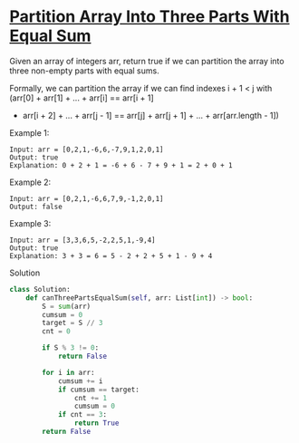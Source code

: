 # [Partition Array Into Three Parts With Equal Sum](https://leetcode.com/problems/partition-array-into-three-parts-with-equal-sum/)

Given an array of integers arr, return true if we can partition the array into three non-empty parts with equal sums.

Formally, we can partition the array if we can find indexes i + 1 < j with (arr[0] + arr[1] + ... + arr[i] == arr[i + 1]
+ arr[i + 2] + ... + arr[j - 1] == arr[j] + arr[j + 1] + ... + arr[arr.length - 1])

Example 1:
```
Input: arr = [0,2,1,-6,6,-7,9,1,2,0,1]
Output: true
Explanation: 0 + 2 + 1 = -6 + 6 - 7 + 9 + 1 = 2 + 0 + 1
```
Example 2:
```
Input: arr = [0,2,1,-6,6,7,9,-1,2,0,1]
Output: false
```
Example 3:
```
Input: arr = [3,3,6,5,-2,2,5,1,-9,4]
Output: true
Explanation: 3 + 3 = 6 = 5 - 2 + 2 + 5 + 1 - 9 + 4
```
Solution
```python
class Solution:
    def canThreePartsEqualSum(self, arr: List[int]) -> bool:
        S = sum(arr)
        cumsum = 0
        target = S // 3
        cnt = 0

        if S % 3 != 0:
            return False

        for i in arr:
            cumsum += i
            if cumsum == target:
                cnt += 1
                cumsum = 0
            if cnt == 3:
                return True
        return False
```
